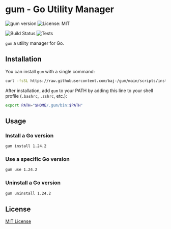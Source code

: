 # gum - Go Utility Manager

![gum version](https://img.shields.io/github/v/release/baj-/gum?label=version&color=77DD77)
![License: MIT](https://img.shields.io/badge/License-MIT-8BC6FC.svg)


![Build Status](https://github.com/baj-/gum/actions/workflows/release.yml/badge.svg)
![Tests](https://github.com/baj-/gum/actions/workflows/tests.yml/badge.svg)

`gum` a utility manager for Go.

## Installation

You can install `gum` with a single command:

```bash
curl -fsSL https://raw.githubusercontent.com/baj-/gum/main/scripts/install.sh | bash
```

After installation, add `gum` to your PATH by adding this line to your shell profile (`.bashrc`, `.zshrc`, etc.):

```bash
export PATH="$HOME/.gum/bin:$PATH"
```

## Usage

### Install a Go version

```bash
gum install 1.24.2
```

### Use a specific Go version

```bash
gum use 1.24.2
```

### Uninstall a Go version

```bash
gum uninstall 1.24.2
```

## License

[MIT License](LICENSE)
